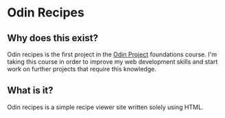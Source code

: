 # Odin Recipes

## Why does this exist?

Odin recipes is the first project in the [Odin Project](https://www.theodinproject.com/) foundations course. I'm taking this course in order to improve my web development skills and start work on further projects that require this knowledge.

## What is it?

Odin recipes is a simple recipe viewer site written solely using HTML.
